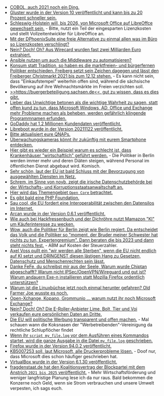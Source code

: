 * [COBOL, auch 2021 noch ein Ding.](https://www.borncity.com/blog/2021/11/21/it-strategie-von-morgen-mit-cobol/)
* [Gluster wurde in der Version 10 veröffentlicht und kann bis zu 20 Prozent schneller sein.](https://www.phoronix.com/scan.php?page=news_item&px=Gluster-10)
* [Schleswig-Holstein will, bis 2026, von Microsoft Office auf LibreOffce gewechselt sein.](https://www.borncity.com/blog/2021/11/21/open-source-bei-bund-und-lndern-ohne-bayern-schleswig-holstein-wechselt-zu-libreoffice/) - Bitte, nutzt ein Teil der eingesparten Lizenzkosten und stellt Vollzeitentwickler für LibreOffice an.
* [Mit der DPhoenixSuite eine freie Alternative zu einmal allen was im Büro so Lizenzkosten verschlingt?](https://www.phoenix-werkstatt.de/#c2653)
* [Nein? Doch! Oh? Aus Wirecard wurden fast zwei Milliarden Euro extrahiert.](https://blog.fefe.de/?ts=9f640666)
* [Ansible nutzen um auch die Middleware zu automatisieren?](https://www.opensourcerers.org/2021/11/22/why-do-you-need-ansible-to-manage-your-middleware-runtimes/)
* [Konsum statt Tradition, so haben es die marktfreien- und bürgerfernen Politiker entschieden. Freiberg setzt sein Zeichen dagegen und lässt den Freiberger Christmarkt 2021 bis zum 12.12 stehen.](https://www.freiberg.de/stadt-und-buerger/aktuelles/neuigkeiten/freiberger-christmarkt-bleibt-bis-12-dezember-stehen) - Es kann nicht sein, dass "Einkaufstempel" weiterhin offen sind, während die sächsische Bevölkerung auf ihre Weihnachtsmärkte im Freien verzichten soll.
* [>>https://buergerbeteiligung.sachsen.de<<, gut zu wissen, dass es dies gibt.](https://buergerbeteiligung.sachsen.de)
* [Lieber das Unwichtige betonen als die wichtige Wahrheit zu sagen, statt offen kund zu tun, dass Microsoft Windows, AD, Office und Exchange mehr Probleme machen als beheben, werden gefährlich klingende Programmnamen erfunden.](https://blog.fefe.de/?ts=9f62c67f)
* [GoDaddy hat 1,2 Millionen Kundendaten veröffentlicht.](https://www.borncity.com/blog/2021/11/23/hoster-godaddy-gehackt-und-12-millionen-kunden-betroffen/)
* [Libreboot wurde in der Version 20211122 veröffentlicht.](https://www.phoronix.com/scan.php?page=news_item&px=Libreboot-20211122)
* [Bitte aktualisiert eure QNAPs.](https://www.borncity.com/blog/2021/11/22/qnas-verffentlicht-nas-update-und-deaktiviert-eine-app/)
* [Überwachungskameras könnt ihr zukünftig mit eurem Smartphone entdecken.](https://netzpolitik.org/2021/studie-versteckte-ueberwachungskameras-mit-dem-smartphone-entdecken/)
* [Hier gibt es wieder ein Beispiel warum es schlecht ist, dass Krankenhäuser "wirtschaftlich" geführt werden.](https://blog.fefe.de/?ts=9f620431) - Die Politiker in Berlin werden immer mehr und deren Diäten steigen, während Personal im öffentlichen Dienst abgebaut wird. Komisch.
* [Sehr schön, laut der EU ist bald Schluss mit der Bevorzugung von ausgewählten Diensten im Netz.](https://netzpolitik.org/2021/edit-policy-netzneutralitaet-gestaerkt-telekom-wettert-gegen-den-rechtsstaat/)
* [Schrem, im Sinne von noyb, zeigt die irische Datenschutzbehörde bei der Wirtschafts- und Korruptionsstaatsanwaltschaft an.](https://netzpolitik.org/2021/eskalation-im-facebook-verfahren-schrems-zeigt-irische-datenschutzbehoerde-an/)
* [Hier wird das Themengebiet `Open Core` betrachtet.](https://opensource.com/article/21/11/open-core-vs-open-source)
* [Es gibt bald eine PHP Foundation.](https://blog.krakjoe.ninja/2021/11/2-1.html)
* [Sau cool, die EU fordert eine Interoperabilität zwischen den Datensilos im Internet.](https://netzpolitik.org/2021/digitale-maerkte-gesetz-eu-abgeordnete-wollen-interoperabilitaet-erzwingen/)
* [Arcan wurde in der Version 0.6.1 veröffentlicht.](https://www.phoronix.com/scan.php?page=news_item&px=Arcan-0.6.1-Released)
* [Wie auch bei Hackfressenbuch und der Dichröhre nutzt Mamazon "KI" um Käuferinteresse zu wecken.](https://netzpolitik.org/2021/desinformation-im-netz-die-virenschleuder-amazon/)
* [Wow, auch die Politiker für Berlin zeigt wie Berlin regiert. Da entscheidet das Volk und die Politiker so "moment, der Bruder meiner Schwester hat nichts zu tun, Expertengremium". Dann beraten die bis 2023 und dann steht nichts fest.](https://blog.fefe.de/?ts=9f63c281) - ABM auf Kosten der Steuerzahler.
* [Axel Voss pullt ein "wir werden alle Sterben", wenn die EU nicht endlich auf KI setzt und DRINGENST diesen lästigen Hang zu Gesetzen, Datenschutz und Menschenrechten sein lässt.](https://blog.fefe.de/?ts=9f63fb88)
* [Danke FeFe, du schreibst mir aus der Seele, Warum wurde Chiptan abgeschafft? Warum nicht IPSec/OpenVPN/Wireguard und gut ist? Warum andauern Exe-n installieren statt Mozilla Firefox ordentlich unterstützen?](https://blog.fefe.de/?ts=9f63f710)
* [Warum ist die Linuxbüchse jetzt noch einmal herunter gefahren? Old Farmer Joe wusste es noch.](https://utcc.utoronto.ca/~cks/space/blog/linux/SystemdTransactionSourceWish)
* [Open-Xchange, Kopano, Grommunio ... warum nutzt ihr noch Microsoft Exchange?](https://opensource.com/article/21/11/open-source-alternatives-microsoft-exchange)
* [Nein? Doch! Oh? Die E-Roller-Anbieter Lime, Bolt, Tier und Voi verkaufen eure persönlichen Daten an Dritte.](https://netzpolitik.org/2021/datenschutzverstoesse-e-roller-apps-sollen-persoenliche-daten-an-dritte-weitergeben/)
* [Die EU will politische Werbung transparent und offen machen.](https://netzpolitik.org/2021/neue-eu-regeln-politische-werbung-soll-transparenter-werden/) - Mal schauen wann die Koksnasen der "Werbetreibenden"-Vereinigung da rechtliche Schlupflöcher findet
* [Wenn ihr `script my_file.log` vor dem Ausführen eines Kommandos startet, wird die ganze Ausgabe in die Datei `my_file.log` geschrieben.](https://www.shellhacks.com/save-all-the-terminal-output-to-a-file-linux/)
* [Firefox wurde in der Version 94.0.2 veröffentlicht.](https://www.borncity.com/blog/2021/11/23/firefox-94-0-2-freigegeben/)
* [KB5007253 soll, laut Microsoft, alle Druckerprobleme lösen.](https://www.borncity.com/blog/2021/11/23/windows-10-updates-22-november-2021/) - Doof nur, dass Microsoft dies schon häufiger geschrieben hat.
* [VirtualBox wurde in der Version 6.1.30 veröffentlicht.](https://www.borncity.com/blog/2021/11/24/virtualbox-6-1-30-freigegeben/)
* [fragdenstaat.de hat den Koalitionsvertrag der Blockpartei mit dem Anstrich `2021 bis 2025` veröffentlicht.](https://fragdenstaat.de/dokumente/142083-koalitionsvertrag-2021-2025/) - Mehr Wirtschaftsförderung und weniger langfristige Planung lese ich da nur raus. Bald bekommen die Konzerne noch Geld, wenn sie Strom verbrauchen und unsere Umwelt verpesten, ich sags euch.
